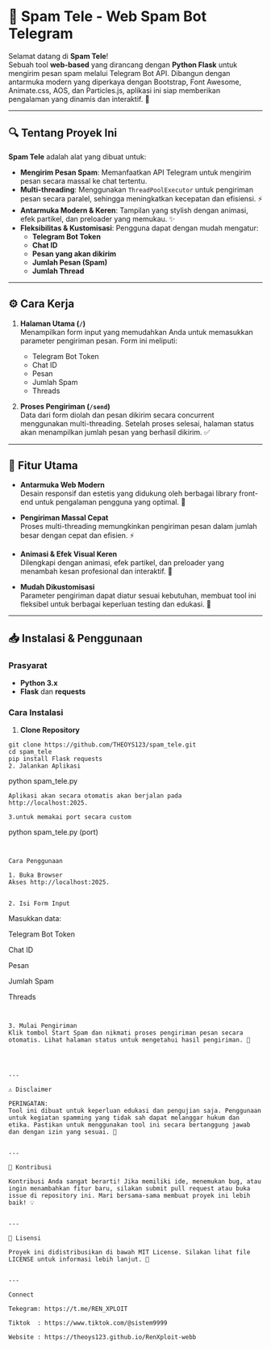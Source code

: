 # 🚀 Spam Tele - Web Spam Bot Telegram

Selamat datang di **Spam Tele**!  
Sebuah tool **web-based** yang dirancang dengan **Python Flask** untuk mengirim pesan spam melalui Telegram Bot API. Dibangun dengan antarmuka modern yang diperkaya dengan Bootstrap, Font Awesome, Animate.css, AOS, dan Particles.js, aplikasi ini siap memberikan pengalaman yang dinamis dan interaktif. 🎉

---

## 🔍 Tentang Proyek Ini

**Spam Tele** adalah alat yang dibuat untuk:
- **Mengirim Pesan Spam**: Memanfaatkan API Telegram untuk mengirim pesan secara massal ke chat tertentu.
- **Multi-threading**: Menggunakan `ThreadPoolExecutor` untuk pengiriman pesan secara paralel, sehingga meningkatkan kecepatan dan efisiensi. ⚡
- **Antarmuka Modern & Keren**: Tampilan yang stylish dengan animasi, efek partikel, dan preloader yang memukau. ✨
- **Fleksibilitas & Kustomisasi**: Pengguna dapat dengan mudah mengatur:
  - **Telegram Bot Token**
  - **Chat ID**
  - **Pesan yang akan dikirim**
  - **Jumlah Pesan (Spam)**
  - **Jumlah Thread**

---

## ⚙️ Cara Kerja

1. **Halaman Utama (`/`)**  
   Menampilkan form input yang memudahkan Anda untuk memasukkan parameter pengiriman pesan. Form ini meliputi:
   - Telegram Bot Token
   - Chat ID
   - Pesan
   - Jumlah Spam
   - Threads

2. **Proses Pengiriman (`/send`)**  
   Data dari form diolah dan pesan dikirim secara concurrent menggunakan multi-threading. Setelah proses selesai, halaman status akan menampilkan jumlah pesan yang berhasil dikirim. ✅

---

## 🚀 Fitur Utama

- **Antarmuka Web Modern**  
  Desain responsif dan estetis yang didukung oleh berbagai library front-end untuk pengalaman pengguna yang optimal. 🎨

- **Pengiriman Massal Cepat**  
  Proses multi-threading memungkinkan pengiriman pesan dalam jumlah besar dengan cepat dan efisien. ⚡

- **Animasi & Efek Visual Keren**  
  Dilengkapi dengan animasi, efek partikel, dan preloader yang menambah kesan profesional dan interaktif. 🌟

- **Mudah Dikustomisasi**  
  Parameter pengiriman dapat diatur sesuai kebutuhan, membuat tool ini fleksibel untuk berbagai keperluan testing dan edukasi. 🔧

---

## 📥 Instalasi & Penggunaan

### Prasyarat
- **Python 3.x**
- **Flask** dan **requests**

### Cara Instalasi

1. **Clone Repository**
```
git clone https://github.com/THEOYS123/spam_tele.git
cd spam_tele
pip install Flask requests
2. Jalankan Aplikasi
```
python spam_tele.py
```
Aplikasi akan secara otomatis akan berjalan pada http://localhost:2025.

3.untuk memakai port secara custom
```
python spam_tele.py (port) 
```


Cara Penggunaan

1. Buka Browser
Akses http://localhost:2025.


2. Isi Form Input

```
Masukkan data:

Telegram Bot Token

Chat ID

Pesan

Jumlah Spam

Threads
```


3. Mulai Pengiriman
Klik tombol Start Spam dan nikmati proses pengiriman pesan secara otomatis. Lihat halaman status untuk mengetahui hasil pengiriman. 🚀




---

⚠️ Disclaimer

PERINGATAN:
Tool ini dibuat untuk keperluan edukasi dan pengujian saja. Penggunaan untuk kegiatan spamming yang tidak sah dapat melanggar hukum dan etika. Pastikan untuk menggunakan tool ini secara bertanggung jawab dan dengan izin yang sesuai. 🚫


---

🤝 Kontribusi

Kontribusi Anda sangat berarti! Jika memiliki ide, menemukan bug, atau ingin menambahkan fitur baru, silakan submit pull request atau buka issue di repository ini. Mari bersama-sama membuat proyek ini lebih baik! 💡


---

📄 Lisensi

Proyek ini didistribusikan di bawah MIT License. Silakan lihat file LICENSE untuk informasi lebih lanjut. 📜


---

Connect

Tekegram: https://t.me/REN_XPLOIT

Tiktok  : https://www.tiktok.com/@sistem9999

Website : https://theoys123.github.io/RenXploit-webb
